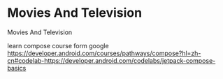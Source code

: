 # Movies And Television
Movies And Television

learn compose course form google
https://developer.android.com/courses/pathways/compose?hl=zh-cn#codelab-https://developer.android.com/codelabs/jetpack-compose-basics
